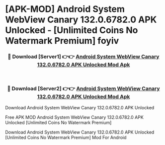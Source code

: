 # [APK-MOD] Android System WebView Canary 132.0.6782.0 APK Unlocked - [Unlimited Coins No Watermark Premium] foyiv



<div align="center">
<h3>🔴 Download [Server1] 👉👉 <a href="https://momento.my/?title=Android_System_WebView_Canary_132.0.6782.0_APK_Unlocked">Android System WebView Canary 132.0.6782.0 APK Unlocked Mod Apk</a></h3><br>

<h3>🔴 Download [Server2] 👉👉 <a href="https://momento.my/?title=Android_System_WebView_Canary_132.0.6782.0_APK_Unlocked">Android System WebView Canary 132.0.6782.0 APK Unlocked Mod Apk</a></h3>
</div>



Download Android System WebView Canary 132.0.6782.0 APK Unlocked 

Free APK MOD Android System WebView Canary 132.0.6782.0 APK Unlocked [Unlimited Coins No Watermark Premium]

Download Android System WebView Canary 132.0.6782.0 APK Unlocked [Unlimited Coins No Watermark Premium] Mod For Android

